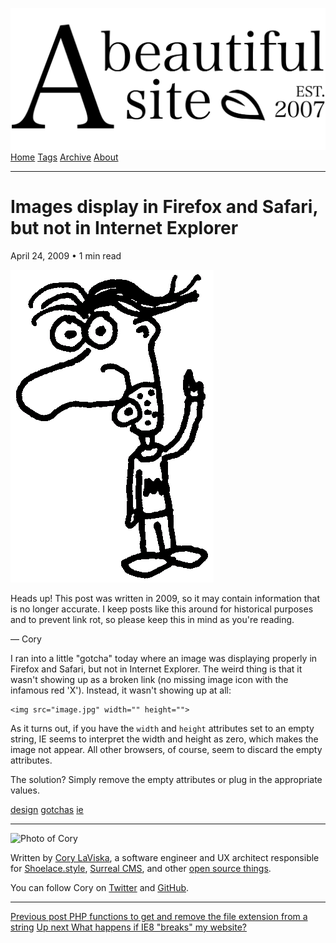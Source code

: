 <a href="../../index.html" class="header-link"><img src="../../images/logos/wordmark.svg" alt="A Beautiful Site" class="wordmark" /></a> <a href="../../index.html" class="nav-item">Home</a> <a href="../../tags/index.html" class="nav-item">Tags</a> <a href="../index.html" class="nav-item">Archive</a> <a href="../../about/index.html" class="nav-item">About</a>

------------------------------------------------------------------------

Images display in Firefox and Safari, but not in Internet Explorer
==================================================================

April 24, 2009 • 1 min read

![A drawing of a cartoon man pointing upwards](../../images/artwork/pointer.gif)

Heads up! This post was written in 2009, so it may contain information that is no longer accurate. I keep posts like this around for historical purposes and to prevent link rot, so please keep this in mind as you're reading.

— Cory

I ran into a little "gotcha" today where an image was displaying properly in Firefox and Safari, but not in Internet Explorer. The weird thing is that it wasn't showing up as a broken link (no missing image icon with the infamous red 'X'). Instead, it wasn't showing up at all:

    <img src="image.jpg" width="" height="">

As it turns out, if you have the `width` and `height` attributes set to an empty string, IE seems to interpret the width and height as zero, which makes the image not appear. All other browsers, of course, seem to discard the empty attributes.

The solution? Simply remove the empty attributes or plug in the appropriate values.

<a href="../../tags/design/index.html" class="post-tag">design</a> <a href="../../tags/gotchas/index.html" class="post-tag">gotchas</a> <a href="../../tags/ie/index.html" class="post-tag">ie</a>

------------------------------------------------------------------------

<img src="http://0.gravatar.com/avatar/bf1b3b95fd5b096a3592247c29667b33?s=512" alt="Photo of Cory" class="avatar avatar-small" />

Written by [Cory LaViska](../../index-4.html), a software engineer and UX architect responsible for [Shoelace.style](https://shoelace.style/), [Surreal CMS](https://www.surrealcms.com/), and other [open source things](https://github.com/claviska).

You can follow Cory on [Twitter](https://twitter.com/claviska) and [GitHub](https://github.com/claviska).

------------------------------------------------------------------------

<a href="../php-functions-to-get-and-remove-the-file-extension-from-a-string/index.html" class="post-nav-previous"><span class="small">Previous post</span> PHP functions to get and remove the file extension from a string</a> <a href="../what-happens-if-ie8-breaks-my-website/index.html" class="post-nav-next"><span class="small">Up next</span> What happens if IE8 "breaks" my website?</a>
